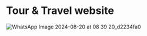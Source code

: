 # Tour & Travel website 


![WhatsApp Image 2024-08-20 at 08 39 20_d2234fa0](https://github.com/user-attachments/assets/c06f34a6-f8fa-466f-9c5f-61f78a768a69)

